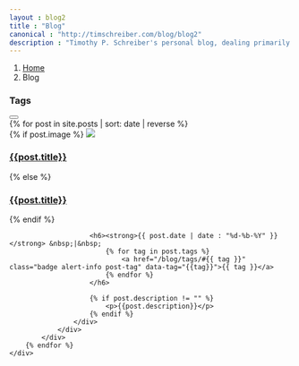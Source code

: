 ```yaml
---
layout : blog2
title : "Blog"
canonical : "http://timschreiber.com/blog/blog2"
description : "Timothy P. Schreiber's personal blog, dealing primarily with software development, but also dabbling in songwriting, food, and gardening from time to time."
---
```


<ol class="breadcrumb">
	<li><a href="/">Home</a></li>
	<li>Blog</li>
</ol>

<div class="row">
	<div class="col-xs-12">
		<div class="panel panel-default">
			<div class="panel-heading">
				<h3 class="panel-title" class="pull-left">Tags</h3>
				<div class="pull-right">
					<button id="btnTags" class="btn btn-default btn-xs"><span class="fa fa-chevron-down"></span></button>
				</div>
			</div>
			<div class="panel-body" style="display:none;">
				<h4 style="line-height:150%;text-align:center;">
					{% capture tags %}
						{% for tag in site.tags %}
							{{ tag[0] }}
						{% endfor %}
					{% endcapture %}
					{% assign sortedtags = tags | split:' ' | sort %}
					{% for tag in sortedtags %}
						<a href="/blog/tags/#{{ tag }}" class="badge alert-info blog-tag" style="font-size:18px;" data-tag="{{ tag }}">{{ tag }}</a>
					{% endfor %}
				</h4>
			</div>
		</div>
	</div>
	<div id="pinstrap-container">
		{% for post in site.posts | sort: date | reverse %}
			<div class="pinstrap-item">
				<div class="panel panel-default">
					<div class="panel-body">
						{% if post.image %}
							<img src="/img/{{post.image}}" class="img-rounded" style="max-width:100%" />
							<h3><a href="{{post.url}}">{{post.title}}</a></h3>
						{% else %}
							<h3 class="top0"><a href="{{post.url}}">{{post.title}}</a></h3>
						{% endif %}
						
						<h6><strong>{{ post.date | date : "%d-%b-%Y" }}</strong> &nbsp;|&nbsp;
							{% for tag in post.tags %}
								<a href="/blog/tags/#{{ tag }}" class="badge alert-info post-tag" data-tag="{{tag}}">{{ tag }}</a>
							{% endfor %}						
						</h6>
						
						{% if post.description != "" %}
							<p>{{post.description}}</p>
						{% endif %}
					</div>
				</div>
			</div>
		{% endfor %}
	</div>
</div>
